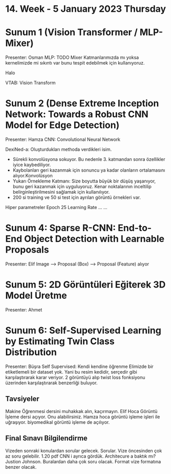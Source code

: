 # 14. Week - 5 January 2023 Thursday

# Sunum 1 (Vision Transformer / MLP-Mixer)

Presenter: Osman
MLP: TODO
Mixer 
Katmanlarımızda mı yoksa kernelimizde mi sıkıntı var bunu tespit edebilmek için kullanıyoruz.

Halo

VTAB: Vision Transform

# Sunum 2 (Dense Extreme Inception Network: Towards a Robust CNN Model for Edge Detection)
Presenter: Hamza
CNN: Convolutional Neural Network

DexiNed-a: Oluşturdukları methoda verdikleri isim.

* Sürekli konvolüsyona sokuyor. Bu nedenle 3. katmandan sonra özellikler iyice kaybediliyor.
* Kaybolanları geri kazanmak için sonuncu ya kadar olanların ortalamasını alıyor.Konvolüsyon
* Yukarı Örnekleme Katmanı: Size boyutta büyük bir düşüş yaşanıyor, bunu geri kazanmak için uyguluyoruz. Kenar noktalarının inceltilip belirginleştirilmesini sağlamak için kullanılıyor.
* 200 si training ve 50 si test için ayrılan görüntü örnekleri var.

Hiper parametreler
Epoch 25
Learning Rate ...
...

# Sunum 4: Sparse R-CNN: End-to-End Object Detection with Learnable Proposals
Presenter: Elif
Image --> Proposal (Box) --> Proposal (Feature) alıyor

# Sunum 5: 2D Görüntüleri Eğiterek 3D Model Üretme
Presenter: Ahmet

# Sunum 6: Self-Supervised Learning by Estimating Twin Class Distribution
Presenter: Büşra
Self Supervised: Kendi kendine öğrenme
Elimizde bir etiketlemeli bir dataset yok. Yani bu resim kedidir, serçedir gibi karşılaştırarak karar veriyor.
2 görüntüyü alıp twist loss fonksiyonu üzerinden karşılaştırarak benzerliği buluyor.

## Tavsiyeler
Makine Öğrenmesi dersini muhakkak alın, kaçırmayın.
Elif Hoca Görüntü İşleme dersi açıyor. Onu alabilirsiniz.
Hamza hoca görüntü işleme işleri ile uğraşıyor.
biyomedikal görüntü işleme de açılıyor.

## Final Sınavı Bilgilendirme
Vizeden sonraki konulardan sorular gelecek. Sorular. Vize öncesinden çok az soru gelebilir.
1.20 pdf
CNN i ayrıca gördük. Architecure a baktık mı? Justion Johnson. Buralardan daha çok soru olacak.
Format vize formatına benzer olacak.